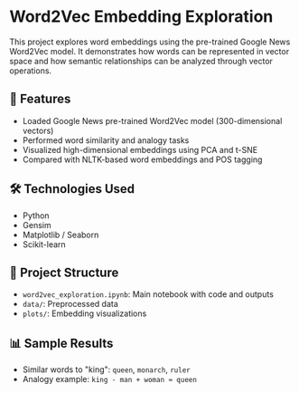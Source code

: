 # Word2Vec Embedding Exploration

This project explores word embeddings using the pre-trained Google News Word2Vec model. It demonstrates how words can be represented in vector space and how semantic relationships can be analyzed through vector operations.

## 🚀 Features

- Loaded Google News pre-trained Word2Vec model (300-dimensional vectors)
- Performed word similarity and analogy tasks
- Visualized high-dimensional embeddings using PCA and t-SNE
- Compared with NLTK-based word embeddings and POS tagging

## 🛠️ Technologies Used

- Python
- Gensim
- Matplotlib / Seaborn
- Scikit-learn 

## 📂 Project Structure

- `word2vec_exploration.ipynb`: Main notebook with code and outputs
- `data/`: Preprocessed data 
- `plots/`: Embedding visualizations

## 📊 Sample Results

- Similar words to "king": `queen`, `monarch`, `ruler`
- Analogy example: `king - man + woman ≈ queen`
